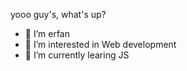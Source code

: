 yooo guy's, what's up?
- 👋 I’m erfan
- 👀 I’m interested in Web development
- 🌱 I’m currently learing JS

